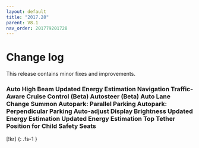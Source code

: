 ```yaml
---
layout: default
title: "2017.28"
parent: V8.1
nav_order: 201779201728
---
```


# Change log

This release contains minor fixes and improvements.


### Auto High Beam Updated Energy Estimation Navigation Traffic-Aware Cruise Control (Beta) Autosteer (Beta) Auto Lane Change Summon Autopark: Parallel Parking Autopark: Perpendicular Parking Auto-adjust Display Brightness Updated Energy Estimation Updated Energy Estimation Top Tether Position for Child Safety Seats 
[!kr]
{: .fs-1 }

